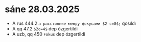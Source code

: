 # sáne 28.03.2025

- A rus 444.2 `а расстояние между фокусами $2 c=8$;` qosıldı
- A qq 47.2 `$2c=4$` dep ózgertildi
- A uzb, qq 450 `Fokus` dep ózgertildi

